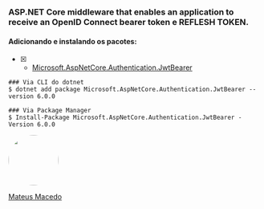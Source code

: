 ### ASP.NET Core middleware that enables an application to receive an OpenID Connect bearer token e REFLESH TOKEN.

#### Adicionando e instalando os pacotes:

- [x] - [Microsoft.AspNetCore.Authentication.JwtBearer](https://www.nuget.org/packages/Microsoft.AspNetCore.Authentication.JwtBearer)

```
### Via CLI do dotnet
$ dotnet add package Microsoft.AspNetCore.Authentication.JwtBearer --version 6.0.0
```

```
### Via Package Manager
$ Install-Package Microsoft.AspNetCore.Authentication.JwtBearer -Version 6.0.0
```
<!--Banner session-->

<a href="https://www.linkedin.com/in/mateus-macedo-937a32163/">
 <img style="border-radius:50%" width="100px; "src="https://avatars.githubusercontent.com/u/63172367?s=460&u=11fd26ea8a7f5663d7707d7ef254e4f8bfca1b05&v=4"/>
 <p>Mateus Macedo</p>
</a>
